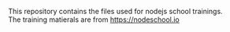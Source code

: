 This repository contains the files used for nodejs school trainings.</br>
The training matierals are from https://nodeschool.io
